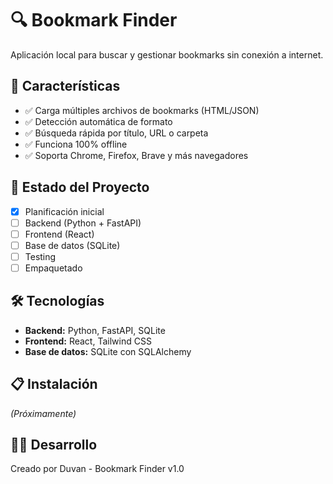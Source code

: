 # 🔍 Bookmark Finder

Aplicación local para buscar y gestionar bookmarks sin conexión a internet.

## 🎯 Características
- ✅ Carga múltiples archivos de bookmarks (HTML/JSON)
- ✅ Detección automática de formato
- ✅ Búsqueda rápida por título, URL o carpeta
- ✅ Funciona 100% offline
- ✅ Soporta Chrome, Firefox, Brave y más navegadores

## 🚀 Estado del Proyecto
- [x] Planificación inicial
- [ ] Backend (Python + FastAPI)
- [ ] Frontend (React)
- [ ] Base de datos (SQLite)
- [ ] Testing
- [ ] Empaquetado

## 🛠️ Tecnologías
- **Backend:** Python, FastAPI, SQLite
- **Frontend:** React, Tailwind CSS
- **Base de datos:** SQLite con SQLAlchemy

## 📋 Instalación
_(Próximamente)_

## 👨‍💻 Desarrollo
Creado por Duvan - Bookmark Finder v1.0